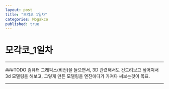 ```yaml
---
layout: post
title: "모각코 1일차"
categories: Mogakco
published: true
---
```


모각코_1일차
================
* * * 
###TODO
컴퓨터 그래픽스(비전)을 들으면서, 3D 관련해서도 건드려보고 싶어져서 3d 모델링을 해보고, 그렇게 만든 모델링을 엔진에다가 가져다 써보는것이 목표.

* * * 